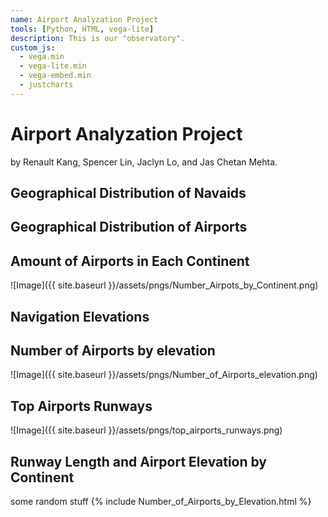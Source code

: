```yaml
---
name: Airport Analyzation Project
tools: [Python, HTML, vega-lite]
description: This is our "observatory". 
custom_js:
  - vega.min
  - vega-lite.min
  - vega-embed.min
  - justcharts
---
```



# Airport Analyzation Project

by Renault Kang, Spencer Lin, Jaclyn Lo, and Jas Chetan Mehta.

## Geographical Distribution of Navaids 

## Geographical Distribution of Airports

## Amount of Airports in Each Continent 

![Image]({{ site.baseurl }}/assets/pngs/Number_Airpots_by_Continent.png)

## Navigation Elevations

<vegachart schema-url="{{ site.baseurl }}/assets/json/navaids_elev.json" style="width: 100%"></vegachart>


<vegachart schema-url="{{ site.baseurl }}/assets/json/top_airports_navaids.json" style="width: 100%"></vegachart>

## Number of Airports by elevation

![Image]({{ site.baseurl }}/assets/pngs/Number_of_Airports_elevation.png)


## Top Airports Runways

![Image]({{ site.baseurl }}/assets/pngs/top_airports_runways.png)

## Runway Length and Airport Elevation by Continent
<vegachart schema-url="{{ site.baseurl }}/assets/json/runway_airport.json" style="width: 100%"></vegachart>

some random stuff
{% include Number_of_Airports_by_Elevation.html %}
